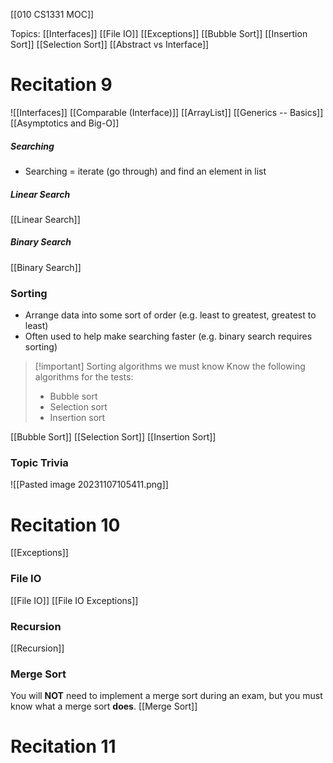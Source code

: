[[010 CS1331 MOC]]

Topics:
[[Interfaces]]
[[File IO]]
[[Exceptions]]
[[Bubble Sort]]
[[Insertion Sort]]
[[Selection Sort]]
[[Abstract vs Interface]]

# Recitation 9
![[Interfaces]]
[[Comparable (Interface)]]
[[ArrayList]]
[[Generics -- Basics]]
[[Asymptotics and Big-O]]
##### Searching
- Searching = iterate (go through) and find an element in list
##### Linear Search
[[Linear Search]]
##### Binary Search
[[Binary Search]]
### Sorting 
- Arrange data into some sort of order (e.g. least to greatest, greatest to least)
- Often used to help make searching faster (e.g. binary search requires sorting)

> [!important] Sorting algorithms we must know
> Know the following algorithms for the tests:
> - Bubble sort
> - Selection sort
> - Insertion sort

[[Bubble Sort]]
[[Selection Sort]]
[[Insertion Sort]]
### Topic Trivia
![[Pasted image 20231107105411.png]]

# Recitation 10
[[Exceptions]]
### File IO
[[File IO]]
[[File IO Exceptions]]

### Recursion
[[Recursion]]

### Merge Sort
You will **NOT** need to implement a merge sort during an exam, but you must know what a merge sort **does**.
[[Merge Sort]]
# Recitation 11




